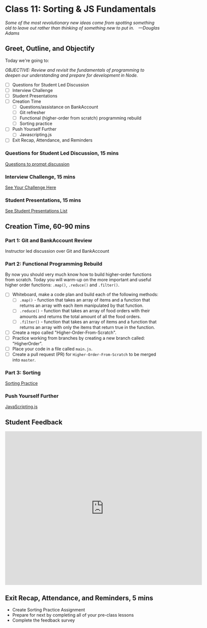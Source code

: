 # Class 11: Sorting & JS Fundamentals

<!-- ! HIDE FROM STUDENT; INSTRUCTOR ONLY CONTENT -->
<!-- ## Instructor Only Content - HIDE FROM STUDENTS -->

<!-- ! END INSTRUCTOR ONLY CONTENT -->

*Some of the most revolutionary new ideas come from spotting something old to leave out rather than thinking of something new to put in. —Douglas Adams*

## Greet, Outline, and Objectify

<!-- SMART: Specific, Measurable, Attainable, Relevant, and Timely. -->
<!-- https://examples.yourdictionary.com/well-written-examples-of-learning-objectives.html -->

Today we're going to:
  
*OBJECTIVE: Review and revisit the fundamentals of programming to deepen our understanding and prepare for development in Node.*

- [ ] Questions for Student Led Discussion
- [ ] Interview Challenge
- [ ] Student Presentations
- [ ] Creation Time
    - [ ]  Questions/assistance on BankAccount
    - [ ]  Git refresher
    - [ ]  Functional (higher-order from scratch) programming rebuild
    - [ ]  Sorting practice
- [ ] Push Yourself Further
    - [ ]  Javascripting.js
- [ ] Exit Recap, Attendance, and Reminders

### Questions for Student Led Discussion, 15 mins
<!-- This section should be structured with the 5E model: https://lesley.edu/article/empowering-students-the-5e-model-explained -->

[Questions to prompt discussion](./../additionalResources/questionsForDiscussion/qfd-class-11.md)

### Interview Challenge, 15 mins
<!-- The last two E happen here: elaborate and evaluate  -->
<!-- this sections should have a challenge that can be solved with the skills they've learned since their last class. -->
<!-- ! HIDDEN CONTENT: INSTRUCTOR ONLY -->
[See Your Challenge Here](./../additionalResources/interviewChallenges.md)
<!-- ! END HIDDEN CONTENT: INSTRUCTOR ONLY -->

### Student Presentations, 15 mins

[See Student Presentations List](./../additionalResources/studentPresentations.md)

## Creation Time, 60-90 mins

### Part 1: Git and BankAccount Review

Instructor led discussion over Git and BankAccount

### Part 2: Functional Programming Rebuild

By now you should very much know how to build higher-order functions from scratch. Today you will warm-up on the more important and useful higher order functions: `.map()`, `.reduce()` and `.filter()`.

- [ ] Whiteboard, make a code plan and build each of the following methods:
    - [ ]  `.map()` - function that takes an array of items and a function that returns an array with each item manipulated by that function.
    - [ ]  `.reduce()` - function that takes an array of food orders with their amounts and returns the total amount of all the food orders.
    - [ ]  `.filter()` - function that takes an array of items and a function that returns an array with only the items that return true in the function.
- [ ] Create a repo called "Higher-Order-From-Scratch".
- [ ] Practice working from branches by creating a new branch called: "HigherOrder".
- [ ] Place your code in a file called `main.js`.
- [ ] Create a pull request (PR) for `Higher-Order-From-Scratch` to be merged into `master`.

### Part 3: Sorting

[Sorting Practice](https://github.com/AustinCodingAcademy/JS211-SortingPractice)

### Push Yourself Further

[JavaScripting.js](./../additionalResources/bonusMaterial/javascriptingBonus.md)

## Student Feedback

<iframe src="https://docs.google.com/forms/d/e/1FAIpQLScjuL10i2xFGMWRwkjtgAL8F1Y5ipMPPjtTCDzkO1ZBcxUYZA/viewform?embedded=true" width="640" height="500" frameborder="0" marginheight="0" marginwidth="0">Loading…</iframe>

## Exit Recap, Attendance, and Reminders, 5 mins

* Create Sorting Practice Assignment
* Prepare for next by completing all of your pre-class lessons
* Complete the feedback survey

<!-- <iframe id="openedx-zollege" src="https://openedx.zollege.com/feedback" style="width: 100%; height: 500px; border: 0">Browser not compatible.</iframe>
<script src="https://openedx.zollege.com/assets/index.js" type="application/javascript"></script> -->


<!-- TODO Create 3 question exit questions -->

<!-- TODO INSERT Student Feedback From -->

<!-- TODO INSERT *HIDDEN* Instructor Feedback Form -->

<!-- 
height/width = 1.777 ---- width="655" height="368"
cp workspace/resources/classOutlineTemplate.md docs/module-
 -->